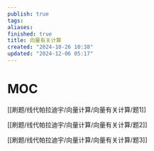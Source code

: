 ```yaml
---
publish: true
tags: 
aliases: 
finished: true
title: 向量有关计算
created: "2024-10-26 10:38"
updated: "2024-12-06 05:17"
---
```

# MOC

[[刷题/线代帕拉迪宇/向量计算/向量有关计算/题1]]

[[刷题/线代帕拉迪宇/向量计算/向量有关计算/题2]]

[[刷题/线代帕拉迪宇/向量计算/向量有关计算/题3]]